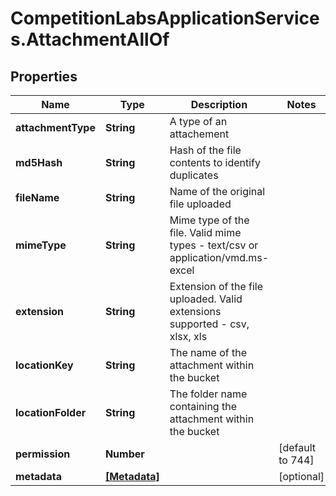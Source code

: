 # CompetitionLabsApplicationServices.AttachmentAllOf

## Properties

Name | Type | Description | Notes
------------ | ------------- | ------------- | -------------
**attachmentType** | **String** | A type of an attachement | 
**md5Hash** | **String** | Hash of the file contents to identify duplicates | 
**fileName** | **String** | Name of the original file uploaded | 
**mimeType** | **String** | Mime type of the file. Valid mime types - text/csv or application/vmd.ms-excel | 
**extension** | **String** | Extension of the file uploaded. Valid extensions supported - csv, xlsx, xls | 
**locationKey** | **String** | The name of the attachment within the bucket | 
**locationFolder** | **String** | The folder name containing the attachment within the bucket | 
**permission** | **Number** |  | [default to 744]
**metadata** | [**[Metadata]**](Metadata.md) |  | [optional] 



